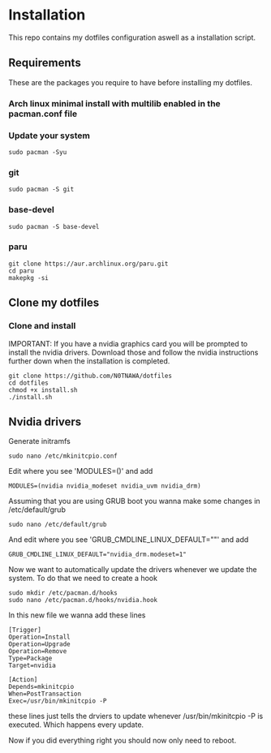 # Installation

This repo contains my dotfiles configuration aswell as a installation script.

## Requirements

These are the packages you require to have before installing my dotfiles.

### Arch linux minimal install with multilib enabled in the pacman.conf file

### Update your system
```
sudo pacman -Syu
```

### git
```
sudo pacman -S git
```

### base-devel
```
sudo pacman -S base-devel
```

### paru
```
git clone https://aur.archlinux.org/paru.git
cd paru
makepkg -si
```

## Clone my dotfiles

### Clone and install
IMPORTANT: If you have a nvidia graphics card you will be prompted to install the nvidia drivers. Download those and follow the nvidia instructions further down when the installation is completed.
```
git clone https://github.com/N0TNAWA/dotfiles
cd dotfiles
chmod +x install.sh
./install.sh
```

## Nvidia drivers
Generate initramfs
```
sudo nano /etc/mkinitcpio.conf
```
Edit where you see 'MODULES=()' and add
```
MODULES=(nvidia nvidia_modeset nvidia_uvm nvidia_drm)
```
Assuming that you are using GRUB boot you wanna make some changes in /etc/default/grub
```
sudo nano /etc/default/grub
```
And edit where you see 'GRUB_CMDLINE_LINUX_DEFAULT=""' and add
```
GRUB_CMDLINE_LINUX_DEFAULT="nvidia_drm.modeset=1"
```
Now we want to automatically update the drivers whenever we update the system. To do that we need to create a hook
```
sudo mkdir /etc/pacman.d/hooks
sudo nano /etc/pacman.d/hooks/nvidia.hook
```
In this new file we wanna add these lines
```
[Trigger]
Operation=Install
Operation=Upgrade
Operation=Remove
Type=Package
Target=nvidia

[Action]
Depends=mkinitcpio
When=PostTransaction
Exec=/usr/bin/mkinitcpio -P
```
these lines just tells the drviers to update whenever /usr/bin/mkinitcpio -P is executed. Which happens every update.

Now if you did everything right you should now only need to reboot.
